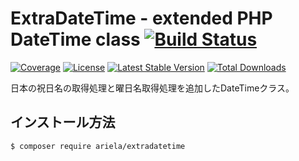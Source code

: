 # ExtraDateTime - extended PHP DateTime class [![Build Status](https://img.shields.io/travis/ariela/extradatetime.svg)](https://travis-ci.org/ariela/extradatetime)

[![Coverage](https://img.shields.io/coveralls/ariela/extradatetime.svg)](https://coveralls.io/github/ariela/extradatetime)
[![License](https://img.shields.io/packagist/l/ariela/extradatetime.svg)](https://packagist.org/packages/ariela/extradatetime)
[![Latest Stable Version](https://img.shields.io/packagist/v/ariela/extradatetime.svg)](https://packagist.org/packages/ariela/extradatetime)
[![Total Downloads](https://img.shields.io/packagist/dt/ariela/extradatetime.svg)](https://packagist.org/packages/ariela/extradatetime)

日本の祝日名の取得処理と曜日名取得処理を追加したDateTimeクラス。

## インストール方法

```bash
$ composer require ariela/extradatetime
```
